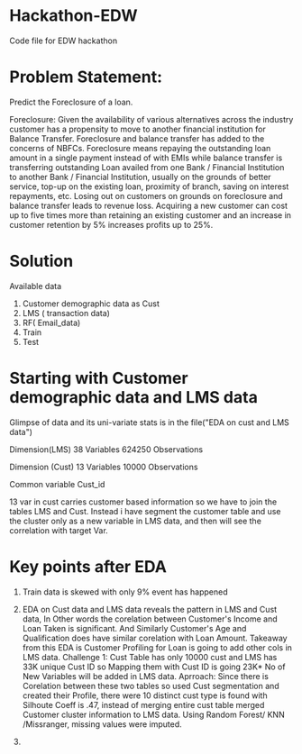 # Hackathon-EDW
Code file for EDW hackathon

# Problem Statement:
Predict the Foreclosure of a loan.

Foreclosure:
Given the availability of various alternatives across the industry customer has a propensity to move to another financial institution for Balance Transfer. Foreclosure and balance transfer has added to the concerns of NBFCs. Foreclosure means repaying the outstanding loan amount in a single payment instead of with EMIs while balance transfer is transferring outstanding Loan availed from one Bank / Financial Institution to another Bank / Financial Institution, usually on the grounds of better service, top-up on the existing loan, proximity of branch, saving on interest repayments, etc. Losing out on customers on grounds on foreclosure and balance transfer leads to revenue loss. Acquiring a new customer can cost up to five times more than retaining an existing customer and an increase in customer retention by 5% increases profits up to 25%.



# Solution
Available data 
1. Customer demographic data as Cust
2. LMS ( transaction data)
3. RF( Email_data)
4. Train
5. Test

# Starting with Customer demographic data and LMS data


Glimpse of data and its uni-variate stats is in the file("EDA on cust and LMS data")

Dimension(LMS)
38  Variables      624250  Observations

Dimension (Cust)
13  Variables      10000  Observations

Common variable 
Cust_id

13 var in cust carries customer based information so we have to join the tables LMS and Cust.
Instead i have segment the customer table and use the cluster only as a new variable in LMS data, and then will see the correlation with
target Var.





# Key points after EDA
1. Train data is skewed with only 9% event has happened
2. EDA on Cust data and LMS data reveals the pattern in LMS and Cust data, In Other words the corelation between Customer's Income and 
   Loan Taken is significant. And Similarly Customer's Age and Qualification does have similar corelation with Loan Amount.
   Takeaway from this EDA is Customer Profiling for Loan is going to add other cols in LMS data.
   Challenge 1: Cust Table has only 10000 cust and LMS has 33K unique Cust ID so Mapping them with Cust ID is going 23K* No of New          Variables will be added in LMS data.
   Aprroach: Since there is Corelation between these two tables so used Cust segmentation and created their Profile, there were 10          distinct cust type is found with Silhoute Coeff is .47, instead of merging entire cust table merged Customer cluster information to      LMS data. Using Random Forest/ KNN  /Missranger, missing values were imputed.
   
3. 


